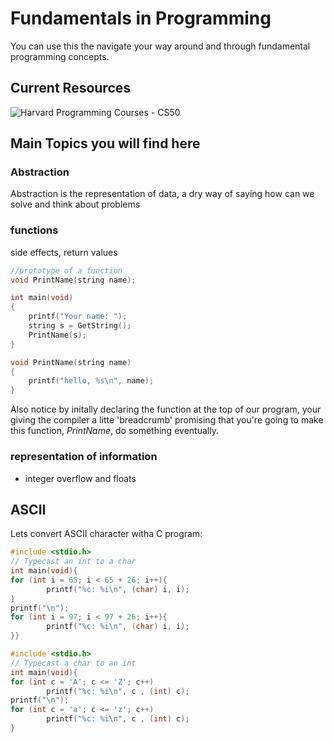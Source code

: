 # Fundamentals in Programming

You can use this the navigate your way around and through fundamental programming concepts.

## Current Resources

![Harvard Programming Courses - CS50](https://www.youtube.com/channel/UCcabW7890RKJzL968QWEykA)


## Main Topics you will find here

### Abstraction

Abstraction is the representation of data, a dry way of saying how can we solve and think about problems

### functions

side effects, return values

```c
//prototype of a function
void PrintName(string name);

int main(void)
{
    printf("Your name: ");
    string s = GetString();
    PrintName(s);
}

void PrintName(string name)
{
    printf("hello, %s\n", name);
}
```

Also notice by initally declaring the function at the top of our program, your giving the compiler a litte 'breadcrumb' promising that you're going to make this function, _PrintName_, do something eventually.

### representation of information

* integer overflow and floats

## ASCII

Lets convert ASCII character witha C program:

```c
#include <stdio.h>
// Typecast an int to a char
int main(void){
for (int i = 65; i < 65 + 26; i++){
        printf("%c: %i\n", (char) i, i);
}
printf("\n");
for (int i = 97; i < 97 + 26; i++){
        printf("%c: %i\n", (char) i, i);
}}
```

```c
#include <stdio.h>
// Typecast a char to an int
int main(void){
for (int c = 'A'; c <= 'Z'; c++)
        printf("%c: %i\n", c , (int) c);
printf("\n");
for (int c = 'a'; c <= 'z'; c++)
        printf("%c: %i\n", c , (int) c);
}
```